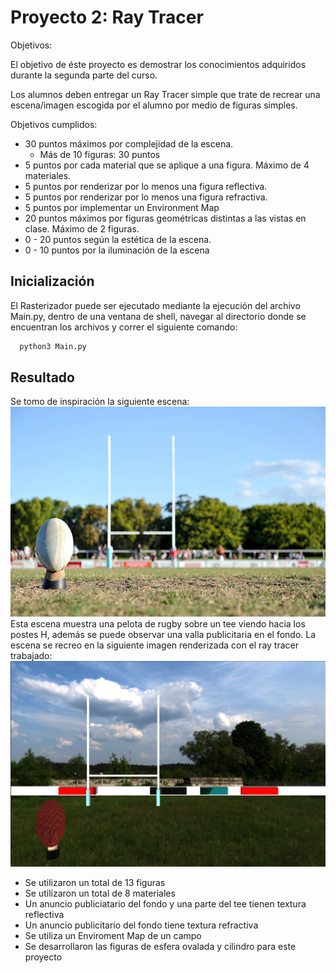 # Proyecto 2: Ray Tracer
Objetivos:

El objetivo de éste proyecto es demostrar los conocimientos adquiridos durante la segunda parte del curso.

Los alumnos deben entregar un Ray Tracer simple que trate de recrear una escena/imagen escogida por el alumno por medio de figuras simples.


Objetivos cumplidos:

- 30 puntos máximos por complejidad de la escena.
  - Más de 10 figuras: 30 puntos
- 5 puntos por cada material que se aplique a una figura. Máximo de 4 materiales.
- 5 puntos por renderizar por lo menos una figura reflectiva.
- 5 puntos por renderizar por lo menos una figura refractiva.
- 5 puntos por implementar un Environment Map
- 20 puntos máximos por figuras geométricas distintas a las vistas en clase. Máximo de 2 figuras.
- 0 - 20 puntos según la estética de la escena.
- 0 - 10 puntos por la iluminación de la escena


## Inicialización
El Rasterizador puede ser ejecutado mediante la ejecución del archivo Main.py, dentro de una ventana de shell, navegar al directorio donde se encuentran los archivos y correr el siguiente comando:
  ```bash
    python3 Main.py
  ```  

## Resultado
Se tomo de inspiración la siguiente escena:
![Escena](/escena.jpg)
Esta escena muestra una pelota de rugby sobre un tee viendo hacia los postes H, además se puede observar una valla publicitaria en el fondo.
La escena se recreo en la siguiente imagen renderizada con el ray tracer trabajado:
![Resultado](/Resultado.png)

- Se utilizaron un total de 13 figuras
- Se utilizaron un total de 8 materiales
- Un anuncio publiciatario del fondo y una parte del tee tienen textura reflectiva
- Un anuncio publicitario del fondo tiene textura refractiva
- Se utiliza un Enviroment Map de un campo
- Se desarrollaron las figuras de esfera ovalada y cilindro para este proyecto
